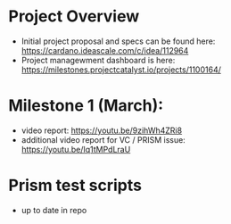 # Project Overview

 - Initial project proposal and specs can be found here: https://cardano.ideascale.com/c/idea/112964
 - Project managewment dashboard is here: https://milestones.projectcatalyst.io/projects/1100164/

# Milestone 1 (March):
 - video report: https://youtu.be/9zihWh4ZRi8 
 - additional video report for VC / PRISM issue: https://youtu.be/Iq1tMPdLraU


# Prism test scripts
 - up to date in repo
